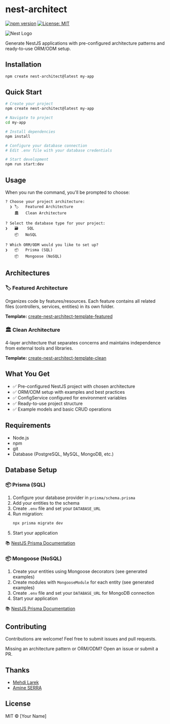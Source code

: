 # nest-architect

[![npm version](https://badge.fury.io/js/nest-architect.svg)](https://www.npmjs.com/package/nest-architect)
[![License: MIT](https://img.shields.io/badge/License-MIT-yellow.svg)](https://opensource.org/licenses/MIT)

![Nest Logo](https://nestjs.com/img/logo-small.svg)

Generate NestJS applications with pre-configured architecture patterns and ready-to-use ORM/ODM setup.

## Installation

```bash
npm create nest-architect@latest my-app
```

## Quick Start

```bash
# Create your project
npm create nest-architect@latest my-app

# Navigate to project
cd my-app

# Install dependencies  
npm install

# Configure your database connection
# Edit .env file with your database credentials

# Start development
npm run start:dev
```

## Usage

When you run the command, you'll be prompted to choose:

```
? Choose your project architecture: 
  ❯ 🏷️   Featured Architecture
    🏛️   Clean Architecture

? Select the database type for your project:  
❯   🗃️    SQL
    📦   NoSQL

? Which ORM/ODM would you like to set up?
❯   📦   Prisma (SQL)
    📦   Mongoose (NoSQL)
```

## Architectures

### 🏷️ Featured Architecture
Organizes code by features/resources. Each feature contains all related files (controllers, services, entities) in its own folder.

**Template:** [create-nest-architect-template-featured](https://github.com/MGardier/create-nest-architect-template-featured)

### 🏛️ Clean Architecture  
4-layer architecture that separates concerns and maintains independence from external tools and libraries.

**Template:** [create-nest-architect-template-clean](https://github.com/MGardier/create-nest-architect-template-clean)

## What You Get

- ✅ Pre-configured NestJS project with chosen architecture
- ✅ ORM/ODM setup with examples and best practices
- ✅ ConfigService configured for environment variables
- ✅ Ready-to-use project structure
- ✅ Example models and basic CRUD operations

## Requirements

- Node.js
- npm
- git
- Database (PostgreSQL, MySQL, MongoDB, etc.)

## Database Setup

### 📦 Prisma (SQL)

1. Configure your database provider in `prisma/schema.prisma`
2. Add your entities to the schema
3. Create `.env` file and set your `DATABASE_URL`
4. Run migration:
   ```bash
   npx prisma migrate dev
   ```
5. Start your application

📚 [NestJS Prisma Documentation](https://docs.nestjs.com/recipes/prisma)

### 📦 Mongoose (NoSQL)

1. Create your entities using Mongoose decorators (see generated examples)
2. Create modules with `MongooseModule` for each entity (see generated examples)
3. Create `.env` file and set your `DATABASE_URL` for MongoDB connection
4. Start your application

📚 [NestJS Prisma Documentation](https://docs.nestjs.com/techniques/mongodb)
## Contributing

Contributions are welcome! Feel free to submit issues and pull requests.

Missing an architecture pattern or ORM/ODM? Open an issue or submit a PR.

## Thanks

- [Mehdi Larek](https://github.com/LarekMehdi)
- [Amine SERRA](https://linkedin.com/in/amine-serra-5105b5252/)

## License

MIT © [Your Name]